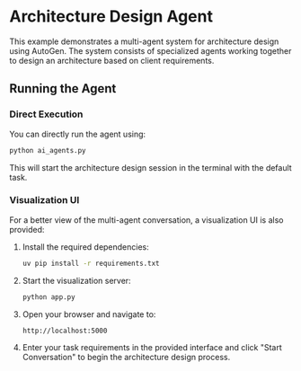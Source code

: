 # Architecture Design Agent

This example demonstrates a multi-agent system for architecture design using AutoGen. The system consists of specialized agents working together to design an architecture based on client requirements.

## Running the Agent

### Direct Execution

You can directly run the agent using:

```bash
python ai_agents.py
```

This will start the architecture design session in the terminal with the default task.

### Visualization UI

For a better view of the multi-agent conversation, a visualization UI is also provided:

1. Install the required dependencies:

   ```bash
   uv pip install -r requirements.txt
   ```

2. Start the visualization server:

   ```bash
   python app.py
   ```

3. Open your browser and navigate to:

   ```
   http://localhost:5000
   ```

4. Enter your task requirements in the provided interface and click "Start Conversation" to begin the architecture design process.
